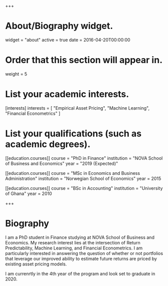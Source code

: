 +++
# About/Biography widget.
widget = "about"
active = true
date = 2016-04-20T00:00:00

# Order that this section will appear in.
weight = 5

# List your academic interests.
[interests]
  interests = [
    "Empirical Asset Pricing",
    "Machine Learning",
    "Financial Econometrics"
  ]

# List your qualifications (such as academic degrees).
[[education.courses]]
 course = "PhD in Finance"
  institution = "NOVA School of Business and Economics"
  year = "2019 (Expected)"

[[education.courses]]
  course = "MSc in Economics and Business Administration"
  institution = "Norwegian School of Economics"
  year = 2015

[[education.courses]]
  course = "BSc in Accounting"
  institution = "University of Ghana"
  year = 2010
 
+++

# Biography

I am a PhD student in Finance studying at NOVA School of Business and Economics. My research interest lies at the intersection of Return Predictability, Machine Learning, and  Financial Econometrics. I am particularly interested in answering the question of whether or not portfolios that leverage our improved ability to estimate future returns are priced by existing asset pricing models. 

I am currenrtly in the 4th year of the program and look set to graduate in 2020.
